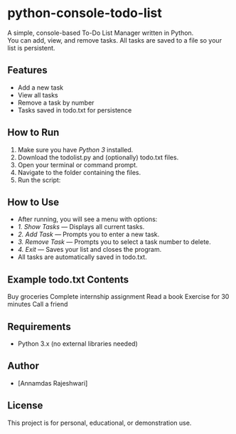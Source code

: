 # python-console-todo-list

A simple, console-based To-Do List Manager written in Python.  
You can add, view, and remove tasks. All tasks are saved to a file so your list is persistent.

## Features

- Add a new task
- View all tasks
- Remove a task by number
- Tasks saved in todo.txt for persistence

## How to Run

1. Make sure you have *Python 3* installed.
2. Download the todolist.py and (optionally) todo.txt files.
3. Open your terminal or command prompt.
4. Navigate to the folder containing the files.
5. Run the script:

## How to Use

- After running, you will see a menu with options:
- *1. Show Tasks* — Displays all current tasks.
- *2. Add Task* — Prompts you to enter a new task.
- *3. Remove Task* — Prompts you to select a task number to delete.
- *4. Exit* — Saves your list and closes the program.
- All tasks are automatically saved in todo.txt.

## Example todo.txt Contents

Buy groceries
Complete internship assignment
Read a book
Exercise for 30 minutes
Call a friend

## Requirements

- Python 3.x (no external libraries needed)

## Author

- [Annamdas Rajeshwari]

## License

This project is for personal, educational, or demonstration use.
